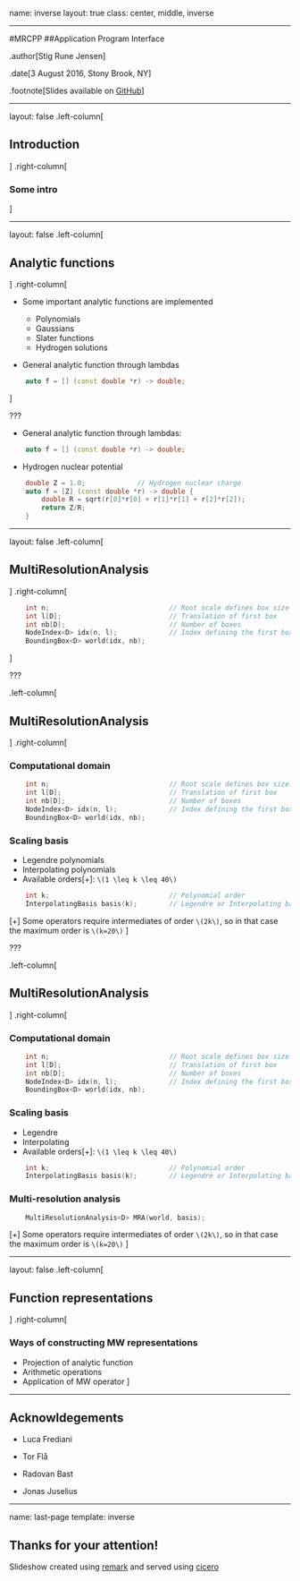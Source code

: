name: inverse
layout: true
class: center, middle, inverse

---

#MRCPP
##Application Program Interface

.author[Stig Rune Jensen]

.date[3 August 2016, Stony Brook, NY]

.footnote[Slides available on [GitHub](https://github.com/stigrj/mrcpp-api-talk)]

---

layout: false
.left-column[
## Introduction
]
.right-column[
### Some intro
]

---

layout: false
.left-column[
## Analytic functions
]
.right-column[
- Some important analytic functions are implemented
  * Polynomials
  * Gaussians
  * Slater functions
  * Hydrogen solutions

- General analytic function through lambdas
```cpp
    auto f = [] (const double *r) -> double;
```
]

???

- General analytic function through lambdas:
```cpp
    auto f = [] (const double *r) -> double;
```

- Hydrogen nuclear potential

```cpp
    double Z = 1.0;             // Hydrogen nuclear charge
    auto f = [Z] (const double *r) -> double {
        double R = sqrt(r[0]*r[0] + r[1]*r[1] + r[2]*r[2]);
        return Z/R;
    }
```

---

layout: false
.left-column[
## MultiResolutionAnalysis
]
.right-column[
```cpp
    int n;                              // Root scale defines box size 2^{-n}
    int l[D];                           // Translation of first box
    int nb[D];                          // Number of boxes
    NodeIndex<D> idx(n, l);             // Index defining the first box
    BoundingBox<D> world(idx, nb);
```
]

???

.left-column[
## MultiResolutionAnalysis
]
.right-column[
### Computational domain
```cpp
    int n;                              // Root scale defines box size 2^{-n}
    int l[D];                           // Translation of first box
    int nb[D];                          // Number of boxes
    NodeIndex<D> idx(n, l);             // Index defining the first box
    BoundingBox<D> world(idx, nb);
```
### Scaling basis
 * Legendre polynomials
 * Interpolating polynomials
 * Available orders[+]: `\(1 \leq k \leq 40\)`
```cpp
    int k;                              // Polynomial order
    InterpolatingBasis basis(k);        // Legendre or Interpolating basis
```

[+] Some operators require intermediates of order `\(2k\)`, so in that case the
maximum order is `\(k=20\)`
]

???

.left-column[
## MultiResolutionAnalysis
]
.right-column[
### Computational domain
```cpp
    int n;                              // Root scale defines box size 2^{-n}
    int l[D];                           // Translation of first box
    int nb[D];                          // Number of boxes
    NodeIndex<D> idx(n, l);             // Index defining the first box
    BoundingBox<D> world(idx, nb);
```
### Scaling basis
 * Legendre
 * Interpolating
 * Available orders[+]: `\(1 \leq k \leq 40\)`
```cpp
    int k;                              // Polynomial order
    InterpolatingBasis basis(k);        // Legendre or Interpolating basis
```

### Multi-resolution analysis
```cpp
    MultiResolutionAnalysis<D> MRA(world, basis);
```

[+] Some operators require intermediates of order `\(2k\)`, so in that case the
maximum order is `\(k=20\)`
]

---

layout: false
.left-column[
## Function representations
]
.right-column[

### Ways of constructing MW representations
* Projection of analytic function
* Arithmetic operations
* Application of MW operator
]

---

## Acknowldegements

- Luca Frediani

- Tor Flå

- Radovan Bast

- Jonas Juselius

---

name: last-page
template: inverse

## Thanks for your attention!

Slideshow created using [remark] and served using [cicero]

[remark]: https://github.com/gnab/remark
[cicero]: https://github.com/bast/cicero
